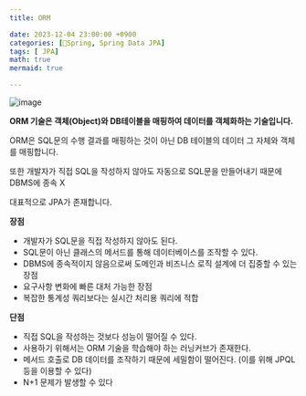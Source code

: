 ```yaml
---
title: ORM

date: 2023-12-04 23:00:00 +0900
categories: [🌼Spring, Spring Data JPA]
tags: [ JPA]
math: true
mermaid: true

---
```




![image](https://github.com/ararp1006/Algorithm/assets/130068083/770fc71e-426e-4c5e-8be4-06ab0d5678b5)


**ORM 기술은 객체(Object)와 DB테이블을 매핑하여 데이터를 객체화하는 기술입니다.**

ORM은 SQL문의 수행 결과를 매핑하는 것이 아닌 DB 테이블의 데이터 그 자체와 객체를 매핑합니다. 

또한 개발자가 직접 SQL을 작성하지 않아도 자동으로 SQL문을 만들어내기 때문에 DBMS에 종속 X

대표적으로 JPA가 존재합니다.

**장점**

- 개발자가 SQL문을 직접 작성하지 않아도 된다.
- SQL문이 아닌 클래스의 메서드를 통해 데이터베이스를 조작할 수 있다.
- DBMS에 종속적이지 않음으로써 도메인과 비즈니스 로직 설계에 더 집중할 수 있는 장점
- 요구사항 변화에 빠른 대처 가능한 장점
- 복잡한 통계성 쿼리보다는 실시간 처리용 쿼리에 적합

**단점**

- 직접 SQL을 작성하는 것보다 성능이 떨어질 수 있다.
- 사용하기 위해서는 ORM 기술을 학습해야 하는 러닝커브가 존재한다.
- 메서드 호출로 DB 데이터를 조작하기 때문에 세밀함이 떨어진다. (이를 위해 JPQL 등을 이용할 수 있다)
- N+1 문제가 발생할 수 있다
